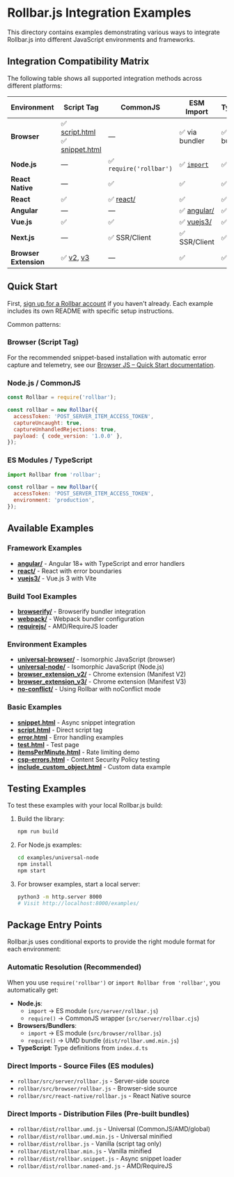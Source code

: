 # Rollbar.js Integration Examples

This directory contains examples demonstrating various ways to integrate Rollbar.js into different JavaScript environments and frameworks.

## Integration Compatibility Matrix

The following table shows all supported integration methods across different platforms:

| Environment           | Script Tag                                                           | CommonJS                | ESM Import                                                                                               | TypeScript     | AMD                           |
| --------------------- | -------------------------------------------------------------------- | ----------------------- | -------------------------------------------------------------------------------------------------------- | -------------- | ----------------------------- |
| **Browser**           | ✅ [script.html](./script.html)<br>✅ [snippet.html](./snippet.html) | —                       | ✅ via bundler                                                                                           | ✅ via bundler | ✅ [requirejs/](./requirejs/) |
| **Node.js**           | —                                                                    | ✅ `require('rollbar')` | ✅ [`import`](https://github.com/rollbar/rollbar.js/blob/main/examples/README.md#es-modules--typescript) | ✅             | —                             |
| **React Native**      | —                                                                    | ✅                      | ✅                                                                                                       | ✅             | —                             |
| **React**             | ✅                                                                   | ✅ [react/](./react/)   | ✅                                                                                                       | ✅             | —                             |
| **Angular**           | —                                                                    | —                       | ✅ [angular/](./angular/)                                                                                | ✅             | —                             |
| **Vue.js**            | ✅                                                                   | ✅                      | ✅ [vuejs3/](./vuejs3/)                                                                                  | ✅             | —                             |
| **Next.js**           | —                                                                    | ✅ SSR/Client           | ✅ SSR/Client                                                                                            | ✅             | —                             |
| **Browser Extension** | ✅ [v2](./browser_extension_v2/), [v3](./browser_extension_v3/)      | —                       | ✅                                                                                                       | ✅             | —                             |

## Quick Start

First, [sign up for a Rollbar account](https://rollbar.com/signup) if you haven't already. Each example includes its own README with specific setup instructions.

Common patterns:

### Browser (Script Tag)

For the recommended snippet-based installation with automatic error capture and telemetry, see our [Browser JS – Quick Start documentation](https://docs.rollbar.com/docs/browser-js#quick-start).

### Node.js / CommonJS

```javascript
const Rollbar = require('rollbar');

const rollbar = new Rollbar({
  accessToken: 'POST_SERVER_ITEM_ACCESS_TOKEN',
  captureUncaught: true,
  captureUnhandledRejections: true,
  payload: { code_version: '1.0.0' },
});
```

### ES Modules / TypeScript

```javascript
import Rollbar from 'rollbar';

const rollbar = new Rollbar({
  accessToken: 'POST_SERVER_ITEM_ACCESS_TOKEN',
  environment: 'production',
});
```

## Available Examples

### Framework Examples

- **[angular/](./angular/)** - Angular 18+ with TypeScript and error handlers
- **[react/](./react/)** - React with error boundaries
- **[vuejs3/](./vuejs3/)** - Vue.js 3 with Vite

### Build Tool Examples

- **[browserify/](./browserify/)** - Browserify bundler integration
- **[webpack/](./webpack/)** - Webpack bundler configuration
- **[requirejs/](./requirejs/)** - AMD/RequireJS loader

### Environment Examples

- **[universal-browser/](./universal-browser/)** - Isomorphic JavaScript (browser)
- **[universal-node/](./universal-node/)** - Isomorphic JavaScript (Node.js)
- **[browser_extension_v2/](./browser_extension_v2/)** - Chrome extension (Manifest V2)
- **[browser_extension_v3/](./browser_extension_v3/)** - Chrome extension (Manifest V3)
- **[no-conflict/](./no-conflict/)** - Using Rollbar with noConflict mode

### Basic Examples

- **[snippet.html](./snippet.html)** - Async snippet integration
- **[script.html](./script.html)** - Direct script tag
- **[error.html](./error.html)** - Error handling examples
- **[test.html](./test.html)** - Test page
- **[itemsPerMinute.html](./itemsPerMinute.html)** - Rate limiting demo
- **[csp-errors.html](./csp-errors.html)** - Content Security Policy testing
- **[include_custom_object.html](./include_custom_object.html)** - Custom data example

## Testing Examples

To test these examples with your local Rollbar.js build:

1. Build the library:

   ```bash
   npm run build
   ```

2. For Node.js examples:

   ```bash
   cd examples/universal-node
   npm install
   npm start
   ```

3. For browser examples, start a local server:
   ```bash
   python3 -m http.server 8000
   # Visit http://localhost:8000/examples/
   ```

## Package Entry Points

Rollbar.js uses conditional exports to provide the right module format for each environment:

### Automatic Resolution (Recommended)

When you use `require('rollbar')` or `import Rollbar from 'rollbar'`, you automatically get:

- **Node.js**:
  - `import` → ES module (`src/server/rollbar.js`)
  - `require()` → CommonJS wrapper (`src/server/rollbar.cjs`)
- **Browsers/Bundlers**:
  - `import` → ES module (`src/browser/rollbar.js`)
  - `require()` → UMD bundle (`dist/rollbar.umd.min.js`)
- **TypeScript**: Type definitions from `index.d.ts`

### Direct Imports - Source Files (ES modules)

- `rollbar/src/server/rollbar.js` - Server-side source
- `rollbar/src/browser/rollbar.js` - Browser-side source
- `rollbar/src/react-native/rollbar.js` - React Native source

### Direct Imports - Distribution Files (Pre-built bundles)

- `rollbar/dist/rollbar.umd.js` - Universal (CommonJS/AMD/global)
- `rollbar/dist/rollbar.umd.min.js` - Universal minified
- `rollbar/dist/rollbar.js` - Vanilla (script tag only)
- `rollbar/dist/rollbar.min.js` - Vanilla minified
- `rollbar/dist/rollbar.snippet.js` - Async snippet loader
- `rollbar/dist/rollbar.named-amd.js` - AMD/RequireJS

